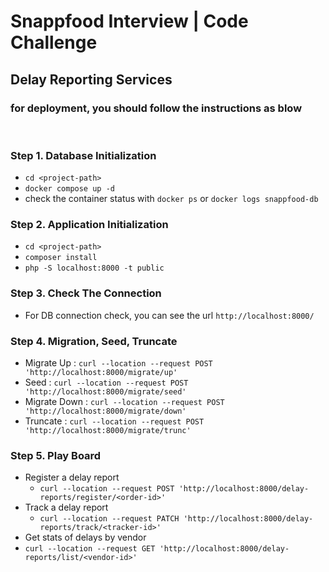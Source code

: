 # Snappfood Interview | Code Challenge
## Delay Reporting Services
### for deployment, you should follow the instructions as blow
<br>


### Step 1. Database Initialization
- `cd <project-path>`
- `docker compose up -d`
- check the container status with `docker ps` or `docker logs snappfood-db`

### Step 2. Application Initialization
- `cd <project-path>`
- `composer install`
- `php -S localhost:8000 -t public`

### Step 3. Check The Connection
- For DB connection check, you can see the url `http://localhost:8000/`

### Step 4. Migration, Seed, Truncate
- Migrate Up : `curl --location --request POST 'http://localhost:8000/migrate/up'`
- Seed : `curl --location --request POST 'http://localhost:8000/migrate/seed'`
- Migrate Down : `curl --location --request POST 'http://localhost:8000/migrate/down'`
- Truncate : `curl --location --request POST 'http://localhost:8000/migrate/trunc'`

### Step 5. Play Board
- Register a delay report
  - `curl --location --request POST 'http://localhost:8000/delay-reports/register/<order-id>'`
- Track a delay report
  - `curl --location --request PATCH 'http://localhost:8000/delay-reports/track/<tracker-id>'`
-  Get stats of delays by vendor
  - `curl --location --request GET 'http://localhost:8000/delay-reports/list/<vendor-id>'`